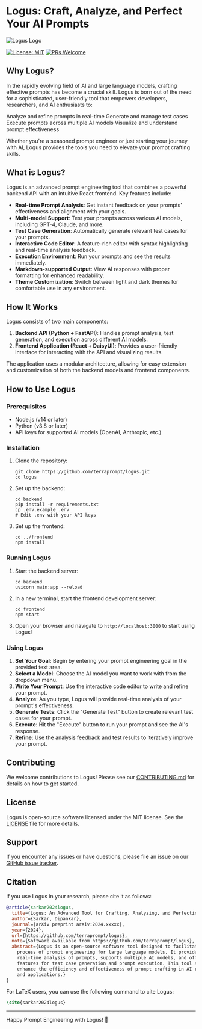 # Logus: Craft, Analyze, and Perfect Your AI Prompts

![Logus Logo](https://via.placeholder.com/150?text=Logus)

[![License: MIT](https://img.shields.io/badge/License-MIT-yellow.svg)](https://opensource.org/licenses/MIT)
[![PRs Welcome](https://img.shields.io/badge/PRs-welcome-brightgreen.svg?style=flat-square)](http://makeapullrequest.com)

## Why Logus?
In the rapidly evolving field of AI and large language models, crafting effective prompts has become a crucial skill. Logus is born out of the need for a sophisticated, user-friendly tool that empowers developers, researchers, and AI enthusiasts to:

Analyze and refine prompts in real-time
Generate and manage test cases
Execute prompts across multiple AI models
Visualize and understand prompt effectiveness

Whether you're a seasoned prompt engineer or just starting your journey with AI, Logus provides the tools you need to elevate your prompt crafting skills.

## What is Logus?

Logus is an advanced prompt engineering tool that combines a powerful backend API with an intuitive React frontend. Key features include:

- **Real-time Prompt Analysis**: Get instant feedback on your prompts' effectiveness and alignment with your goals.
- **Multi-model Support**: Test your prompts across various AI models, including GPT-4, Claude, and more.
- **Test Case Generation**: Automatically generate relevant test cases for your prompts.
- **Interactive Code Editor**: A feature-rich editor with syntax highlighting and real-time analysis feedback.
- **Execution Environment**: Run your prompts and see the results immediately.
- **Markdown-supported Output**: View AI responses with proper formatting for enhanced readability.
- **Theme Customization**: Switch between light and dark themes for comfortable use in any environment.

## How It Works

Logus consists of two main components:

1. **Backend API (Python + FastAPI)**: Handles prompt analysis, test generation, and execution across different AI models.
2. **Frontend Application (React + DaisyUI)**: Provides a user-friendly interface for interacting with the API and visualizing results.

The application uses a modular architecture, allowing for easy extension and customization of both the backend models and frontend components.

## How to Use Logus

### Prerequisites

- Node.js (v14 or later)
- Python (v3.8 or later)
- API keys for supported AI models (OpenAI, Anthropic, etc.)

### Installation

1. Clone the repository:
   ```
   git clone https://github.com/terraprompt/logus.git
   cd logus
   ```

2. Set up the backend:
   ```
   cd backend
   pip install -r requirements.txt
   cp .env.example .env
   # Edit .env with your API keys
   ```

3. Set up the frontend:
   ```
   cd ../frontend
   npm install
   ```

### Running Logus

1. Start the backend server:
   ```
   cd backend
   uvicorn main:app --reload
   ```

2. In a new terminal, start the frontend development server:
   ```
   cd frontend
   npm start
   ```

3. Open your browser and navigate to `http://localhost:3000` to start using Logus!

### Using Logus

1. **Set Your Goal**: Begin by entering your prompt engineering goal in the provided text area.
2. **Select a Model**: Choose the AI model you want to work with from the dropdown menu.
3. **Write Your Prompt**: Use the interactive code editor to write and refine your prompt.
4. **Analyze**: As you type, Logus will provide real-time analysis of your prompt's effectiveness.
5. **Generate Tests**: Click the "Generate Test" button to create relevant test cases for your prompt.
6. **Execute**: Hit the "Execute" button to run your prompt and see the AI's response.
7. **Refine**: Use the analysis feedback and test results to iteratively improve your prompt.

## Contributing

We welcome contributions to Logus! Please see our [CONTRIBUTING.md](CONTRIBUTING.md) for details on how to get started.

## License

Logus is open-source software licensed under the MIT license. See the [LICENSE](LICENSE) file for more details.

## Support

If you encounter any issues or have questions, please file an issue on our [GitHub issue tracker](https://github.com/terraprompt/logus/issues).

## Citation

If you use Logus in your research, please cite it as follows:

```bibtex
@article{sarkar2024logus,
  title={Logus: An Advanced Tool for Crafting, Analyzing, and Perfecting AI Prompts},
  author={Sarkar, Dipankar},
  journal={arXiv preprint arXiv:2024.xxxxx},
  year={2024},
  url={https://github.com/terraprompt/logus},
  note={Software available from https://github.com/terraprompt/logus},
  abstract={Logus is an open-source software tool designed to facilitate the 
    process of prompt engineering for large language models. It provides 
    real-time analysis of prompts, supports multiple AI models, and offers 
    features for test case generation and prompt execution. This tool aims to 
    enhance the efficiency and effectiveness of prompt crafting in AI research 
    and applications.}
}
```

For LaTeX users, you can use the following command to cite Logus:

```latex
\cite{sarkar2024logus}
```

---

Happy Prompt Engineering with Logus! 🚀